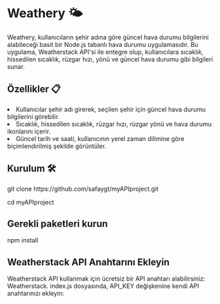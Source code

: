 <h1>Weathery 🌤️</h1> 


Weathery, kullanıcıların şehir adına göre güncel hava durumu bilgilerini alabileceği basit bir Node.js tabanlı hava durumu uygulamasıdır. Bu uygulama, Weatherstack API'si ile entegre olup, kullanıcılara sıcaklık, hissedilen sıcaklık, rüzgar hızı, yönü ve güncel hava durumu gibi bilgileri sunar. 

<h2>Özellikler 📋</h2> 
<li>Kullanıcılar şehir adı girerek, seçilen şehir için güncel hava durumu bilgilerini görebilir.</li>
<li>Sıcaklık, hissedilen sıcaklık, rüzgar hızı, rüzgar yönü ve hava durumu ikonlarını içerir.</li>
<li>Güncel tarih ve saati, kullanıcının yerel zaman dilimine göre biçimlendirilmiş şekilde görüntüler.</li>

<h2>Kurulum 🛠️ </h2>
<p>git clone https://github.com/safaygt/myAPIproject.git</p>
<p>cd myAPIproject</p>

<h2>Gerekli paketleri kurun</h2>
npm install


<h2> Weatherstack API Anahtarını Ekleyin </h2>

Weatherstack API kullanmak için ücretsiz bir API anahtarı alabilirsiniz: Weatherstack.
index.js dosyasında, API_KEY değişkenine kendi API anahtarınızı ekleyin:

